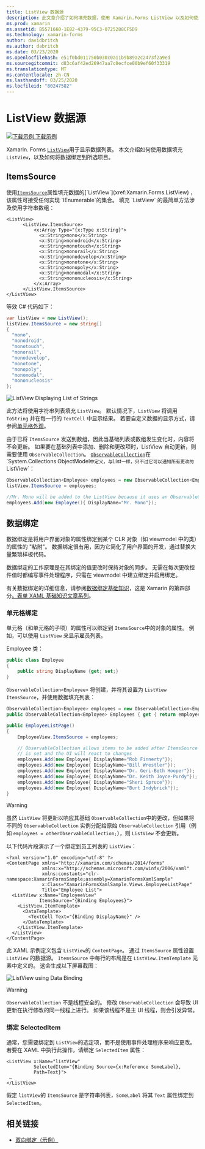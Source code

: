 ```yaml
---
title: ListView 数据源
description: 此文章介绍了如何填充数据，使用 Xamarin.Forms ListView 以及如何使用 ListView 的数据绑定。
ms.prod: xamarin
ms.assetid: B5571660-1E82-4379-95C3-0725288CF5D9
ms.technology: xamarin-forms
author: davidbritch
ms.author: dabritch
ms.date: 03/23/2020
ms.openlocfilehash: e51f0bd011750b030c0a11b9b89a2c2473f2a9ed
ms.sourcegitcommit: d83c6af42ed26947aa7c0ecfce00b9ef60f33319
ms.translationtype: MT
ms.contentlocale: zh-CN
ms.lasthandoff: 03/25/2020
ms.locfileid: "80247582"
---
```

# <a name="listview-data-sources"></a>ListView 数据源

[![下载示例](~/media/shared/download.png) 下载示例](https://docs.microsoft.com/samples/xamarin/xamarin-forms-samples/userinterface-listview-switchentrytwobinding)

Xamarin. Forms [`ListView`](xref:Xamarin.Forms.ListView)用于显示数据列表。 本文介绍如何使用数据填充 `ListView`，以及如何将数据绑定到所选项目。

## <a name="itemssource"></a>ItemsSource

使用[`ItemsSource`](xref:Xamarin.Forms.ItemsView`1.ItemsSource)属性填充数据的[`ListView`](xref:Xamarin.Forms.ListView) ，该属性可接受任何实现 `IEnumerable`的集合。 填充 `ListView` 的最简单方法涉及使用字符串数组：

```xaml
<ListView>
      <ListView.ItemsSource>
          <x:Array Type="{x:Type x:String}">
            <x:String>mono</x:String>
            <x:String>monodroid</x:String>
            <x:String>monotouch</x:String>
            <x:String>monorail</x:String>
            <x:String>monodevelop</x:String>
            <x:String>monotone</x:String>
            <x:String>monopoly</x:String>
            <x:String>monomodal</x:String>
            <x:String>mononucleosis</x:String>
          </x:Array>
      </ListView.ItemsSource>
</ListView>
```

等效 C# 代码如下：

```csharp
var listView = new ListView();
listView.ItemsSource = new string[]
{
  "mono",
  "monodroid",
  "monotouch",
  "monorail",
  "monodevelop",
  "monotone",
  "monopoly",
  "monomodal",
  "mononucleosis"
};
```

![](data-and-databinding-images/itemssource-simple.png "ListView Displaying List of Strings")

此方法将使用字符串列表填充 `ListView`。 默认情况下，`ListView` 将调用 `ToString` 并在每一行的 `TextCell` 中显示结果。 若要自定义数据的显示方式，请参阅[单元格外观](~/xamarin-forms/user-interface/listview/customizing-cell-appearance.md)。

由于已将 `ItemsSource` 发送到数组，因此当基础列表或数组发生变化时，内容将不会更新。 如果要在基础列表中添加、删除和更改项时，ListView 自动更新，则需要使用 `ObservableCollection`。 [`ObservableCollection`](xref:System.Collections.ObjectModel.ObservableCollection`1)在 `System.Collections.ObjectModel` 中定义，与 `List`一样，只不过它可以通知所有更改的 `ListView`：

```csharp
ObservableCollection<Employee> employees = new ObservableCollection<Employee>();
listView.ItemsSource = employees;

//Mr. Mono will be added to the ListView because it uses an ObservableCollection
employees.Add(new Employee(){ DisplayName="Mr. Mono"});
```

## <a name="data-binding"></a>数据绑定

数据绑定是将用户界面对象的属性绑定到某个 CLR 对象（如 viewmodel 中的类）的属性的 "粘附"。 数据绑定很有用，因为它简化了用户界面的开发，通过替换大量繁琐样板代码。

数据绑定的工作原理是在其绑定的值更改时保持对象的同步。 无需在每次更改控件值时都编写事件处理程序，只需在 viewmodel 中建立绑定并启用绑定。

有关数据绑定的详细信息，请参阅[数据绑定基础知识](~/xamarin-forms/xaml/xaml-basics/data-binding-basics.md)，这是 Xamarin 的第四部分[。表单 XAML 基础知识文章系列](~/xamarin-forms/xaml/xaml-basics/index.md)。

### <a name="binding-cells"></a>单元格绑定

单元格（和单元格的子项）的属性可以绑定到 `ItemsSource`中的对象的属性。 例如，可以使用 `ListView` 来显示雇员列表。

Employee 类：

```csharp
public class Employee
{
    public string DisplayName {get; set;}
}
```

`ObservableCollection<Employee>` 将创建，并将其设置为 `ListView` `ItemsSource`，并使用数据填充列表：

```csharp
ObservableCollection<Employee> employees = new ObservableCollection<Employee>();
public ObservableCollection<Employee> Employees { get { return employees; }}

public EmployeeListPage()
{
    EmployeeView.ItemsSource = employees;

    // ObservableCollection allows items to be added after ItemsSource
    // is set and the UI will react to changes
    employees.Add(new Employee{ DisplayName="Rob Finnerty"});
    employees.Add(new Employee{ DisplayName="Bill Wrestler"});
    employees.Add(new Employee{ DisplayName="Dr. Geri-Beth Hooper"});
    employees.Add(new Employee{ DisplayName="Dr. Keith Joyce-Purdy"});
    employees.Add(new Employee{ DisplayName="Sheri Spruce"});
    employees.Add(new Employee{ DisplayName="Burt Indybrick"});
}
```

> [!WARNING]
> 虽然 `ListView` 将更新以响应其基础 `ObservableCollection`中的更改，但如果将不同的 `ObservableCollection` 实例分配给原始 `ObservableCollection` 引用（例如 `employees = otherObservableCollection;`），则 `ListView` 不会更新。

以下代码片段演示了一个绑定到员工列表的 `ListView`：

```xaml
<?xml version="1.0" encoding="utf-8" ?>
<ContentPage xmlns="http://xamarin.com/schemas/2014/forms"
             xmlns:x="http://schemas.microsoft.com/winfx/2006/xaml"
             xmlns:constants="clr-namespace:XamarinFormsSample;assembly=XamarinFormsXamlSample"
             x:Class="XamarinFormsXamlSample.Views.EmployeeListPage"
             Title="Employee List">
  <ListView x:Name="EmployeeView"
            ItemsSource="{Binding Employees}">
    <ListView.ItemTemplate>
      <DataTemplate>
        <TextCell Text="{Binding DisplayName}" />
      </DataTemplate>
    </ListView.ItemTemplate>
  </ListView>
</ContentPage>
```

此 XAML 示例定义包含 `ListView`的 `ContentPage`。 通过 `ItemsSource` 属性设置 `ListView` 的数据源。 `ItemsSource` 中每行的布局是在 `ListView.ItemTemplate` 元素中定义的。 这会生成以下屏幕截图：

![](data-and-databinding-images/bound-data.png "ListView using Data Binding")

> [!WARNING]
> `ObservableCollection` 不是线程安全的。 修改 `ObservableCollection` 会导致 UI 更新在执行修改的同一线程上进行。 如果该线程不是主 UI 线程，则会引发异常。

### <a name="binding-selecteditem"></a>绑定 SelectedItem

通常，您需要绑定到 `ListView`的选定项，而不是使用事件处理程序来响应更改。 若要在 XAML 中执行此操作，请绑定 `SelectedItem` 属性：

```xaml
<ListView x:Name="listView"
          SelectedItem="{Binding Source={x:Reference SomeLabel},
          Path=Text}">
 …
</ListView>
```

假定 `listView`的 `ItemsSource` 是字符串列表，`SomeLabel` 将其 `Text` 属性绑定到 `SelectedItem`。

## <a name="related-links"></a>相关链接

- [双向绑定（示例）](https://docs.microsoft.com/samples/xamarin/xamarin-forms-samples/userinterface-listview-switchentrytwobinding)
